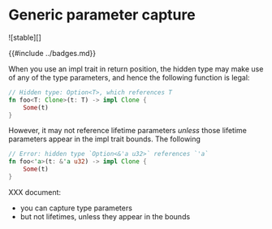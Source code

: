# Generic parameter capture

![stable][]

{{#include ../badges.md}}

When you use an impl trait in return position, the hidden type may make use of any of the type parameters, and hence the following function is legal:

```rust
// Hidden type: Option<T>, which references T
fn foo<T: Clone>(t: T) -> impl Clone {
    Some(t)
}
```

However, it may not reference lifetime parameters *unless* those lifetime parameters appear in the impl trait bounds. The following

```rust
// Error: hidden type `Option<&'a u32>` references `'a`
fn foo<'a>(t: &'a u32) -> impl Clone {
    Some(t)
}
```


XXX document:

* you can capture type parameters
* but not lifetimes, unless they appear in the bounds

